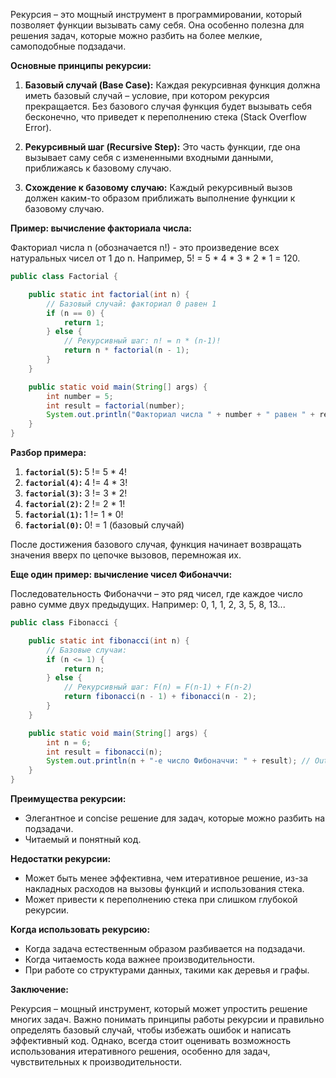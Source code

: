 
Рекурсия – это мощный инструмент в программировании, который позволяет функции вызывать саму себя.  Она особенно полезна для решения задач, которые можно разбить на более мелкие, самоподобные подзадачи.

**Основные принципы рекурсии:**

1. **Базовый случай (Base Case):**  Каждая рекурсивная функция должна иметь базовый случай – условие, при котором рекурсия прекращается. Без базового случая функция будет вызывать себя бесконечно, что приведет к переполнению стека (Stack Overflow Error).

2. **Рекурсивный шаг (Recursive Step):**  Это часть функции, где она вызывает саму себя с измененными входными данными, приближаясь к базовому случаю.

3. **Схождение к базовому случаю:** Каждый рекурсивный вызов должен каким-то образом приближать выполнение функции к базовому случаю.

**Пример: вычисление факториала числа:**

Факториал числа n (обозначается n!) - это произведение всех натуральных чисел от 1 до n.  Например, 5! = 5 * 4 * 3 * 2 * 1 = 120.

```java
public class Factorial {

    public static int factorial(int n) {
        // Базовый случай: факториал 0 равен 1
        if (n == 0) {
            return 1;
        } else {
            // Рекурсивный шаг: n! = n * (n-1)!
            return n * factorial(n - 1);
        }
    }

    public static void main(String[] args) {
        int number = 5;
        int result = factorial(number);
        System.out.println("Факториал числа " + number + " равен " + result); // Output: Факториал числа 5 равен 120
    }
}
```

**Разбор примера:**

1. **`factorial(5)`:**  5 != 5 * 4!
2. **`factorial(4)`:**  4 != 4 * 3!
3. **`factorial(3)`:**  3 != 3 * 2!
4. **`factorial(2)`:**  2 != 2 * 1!
5. **`factorial(1)`:**  1 != 1 * 0!
6. **`factorial(0)`:**  0! = 1 (базовый случай)

После достижения базового случая, функция начинает возвращать значения вверх по цепочке вызовов, перемножая их.

**Еще один пример: вычисление чисел Фибоначчи:**

Последовательность Фибоначчи – это ряд чисел, где каждое число равно сумме двух предыдущих.  Например: 0, 1, 1, 2, 3, 5, 8, 13...

```java
public class Fibonacci {

    public static int fibonacci(int n) {
        // Базовые случаи:
        if (n <= 1) {
            return n;
        } else {
            // Рекурсивный шаг: F(n) = F(n-1) + F(n-2)
            return fibonacci(n - 1) + fibonacci(n - 2);
        }
    }

    public static void main(String[] args) {
        int n = 6;
        int result = fibonacci(n);
        System.out.println(n + "-е число Фибоначчи: " + result); // Output: 6-е число Фибоначчи: 8
    }
}
```

**Преимущества рекурсии:**

* Элегантное и concise решение для задач, которые можно разбить на подзадачи.
* Читаемый и понятный код.

**Недостатки рекурсии:**

* Может быть менее эффективна, чем итеративное решение, из-за накладных расходов на вызовы функций и использования стека.
* Может привести к переполнению стека при слишком глубокой рекурсии.

**Когда использовать рекурсию:**

* Когда задача естественным образом разбивается на подзадачи.
* Когда читаемость кода важнее производительности.
* При работе со структурами данных, такими как деревья и графы.


**Заключение:**

Рекурсия – мощный инструмент, который может упростить решение многих задач.  Важно понимать принципы работы рекурсии и правильно определять базовый случай, чтобы избежать ошибок и написать эффективный код.  Однако, всегда стоит оценивать  возможность использования итеративного решения, особенно для задач, чувствительных к производительности.
